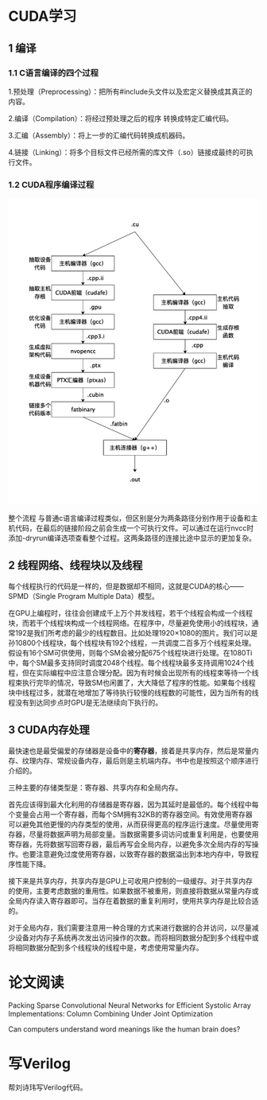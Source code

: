 # CUDA学习

## 1 编译

### 1.1 C语言编译的四个过程

1.预处理（Preprocessing）：把所有#include头文件以及宏定义替换成其真正的内容。

2.编译（Compilation）：将经过预处理之后的程序 转换成特定汇编代码。

3.汇编（Assembly）：将上一步的汇编代码转换成机器码。

4.链接（Linking）：将多个目标文件已经所需的库文件（.so）链接成最终的可执行文件。

### 1.2 CUDA程序编译过程

![](./nvcc.jpg)

整个流程 与普通c语言编译过程类似，但区别是分为两条路径分别作用于设备和主机代码，在最后的链接阶段之前会生成一个可执行文件。可以通过在运行nvcc时添加-dryrun编译选项查看整个过程。这两条路径的连接比途中显示的更加复杂。



## 2 线程网络、线程块以及线程

每个线程执行的代码是一样的，但是数据却不相同，这就是CUDA的核心——SPMD（Single Program Multiple Data）模型。

在GPU上编程时，往往会创建成千上万个并发线程，若干个线程会构成一个线程块，而若干个线程块构成一个线程网络。在程序中，尽量避免使用小的线程块，通常192是我们所考虑的最少的线程数目。比如处理1920×1080的图片。我们可以是孙10800个线程块，每个线程块有192个线程，一共调度二百多万个线程来处理。假设有16个SM可供使用，则每个SM会被分配675个线程块进行处理。在1080Ti中，每个SM最多支持同时调度2048个线程。每个线程块最多支持调用1024个线程，但在实际编程中应注意合理分配。因为有时候会出现所有的线程束等待一个线程束执行完毕的情况，导致SM也闲置了，大大降低了程序的性能。如果每个线程块中线程过多，就潜在地增加了等待执行较慢的线程数的可能性，因为当所有的线程没有到达同步点时GPU是无法继续向下执行的。





## 3 CUDA内存处理

最快速也是最受偏爱的存储器是设备中的**寄存器**，接着是共享内存，然后是常量内存、纹理内存、常规设备内存，最后则是主机端内存。书中也是按照这个顺序进行介绍的。

三种主要的存储类型是：寄存器、共享内存和全局内存。

首先应该得到最大化利用的存储器是寄存器，因为其延时是最低的。每个线程中每个变量会占用一个寄存器，而每个SM拥有32KB的寄存器空间。有效使用寄存器可以避免其他更慢的内存类型的使用，从而获得更高的程序运行速度。尽量使用寄存器，尽量将数据声明为局部变量。当数据需要多词访问或重复利用是，也要使用寄存器，先将数据写回寄存器，最后再写会全局内存，以避免多次全局内存的写操作。也要注意避免过度使用寄存器，以致寄存器的数据溢出到本地内存中，导致程序性能下降。

接下来是共享内存，共享内存是GPU上可收用户控制的一级缓存。对于共享内存的使用，主要考虑数据的重用性。如果数据不被重用，则直接将数据从常量内存或全局内存读入寄存器即可。当存在着数据的重复利用时，使用共享内存是比较合适的。

对于全局内存，我们需要注意用一种合理的方式来进行数据的合并访问，以尽量减少设备对内存子系统再次发出访问操作的次数。而将相同数据分配到多个线程中或将相同数据分配到多个线程块的线程中是，考虑使用常量内存。

# 论文阅读

Packing Sparse Convolutional Neural Networks for Efficient Systolic Array Implementations: Column Combining Under Joint Optimization

Can computers understand word meanings like the human brain does?


# 写Verilog

帮刘诗玮写Verilog代码。
